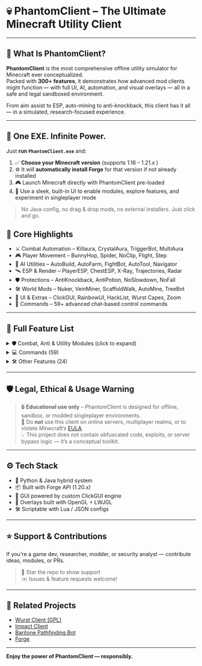 # 💀 PhantomClient – The Ultimate Minecraft Utility Client
---

## 🔮 What Is PhantomClient?

**PhantomClient** is the most comprehensive offline utility simulator for Minecraft ever conceptualized.  
Packed with **300+ features**, it demonstrates how advanced mod clients might function — with full UI, AI, automation, and visual overlays — all in a safe and legal sandboxed environment.

From aim assist to ESP, auto-mining to anti-knockback, this client has it all — in a simulated, research-focused experience.

---

## 🧠 One EXE. Infinite Power.

Just **run `PhantomClient.exe`** and:

1. ✅ **Choose your Minecraft version** (supports 1.16 – 1.21.x )
2. ⚙️ It will **automatically install Forge** for that version if not already installed
3. 🎮 Launch Minecraft directly with PhantomClient pre-loaded
4. 🧰 Use a sleek, built-in UI to enable modules, explore features, and experiment in singleplayer mode

> No Java config, no drag & drop mods, no external installers. Just click and go.

## 🚀 Core Highlights

- ⚔️ Combat Automation – Killaura, CrystalAura, TriggerBot, MultiAura
- 🎮 Player Movement – BunnyHop, Spider, NoClip, Flight, Step
- 🧠 AI Utilities – AutoBuild, AutoFarm, FightBot, AutoTool, Navigator
- 🛰️ ESP & Render – PlayerESP, ChestESP, X-Ray, Trajectories, Radar
- 🛡️ Protections – AntiKnockback, AntiPotion, NoSlowdown, NoFall
- 🛠️ World Mods – Nuker, VeinMiner, ScaffoldWalk, AutoMine, TreeBot
- 🎨 UI & Extras – ClickGUI, RainbowUI, HackList, Wurst Capes, Zoom
- 📜 Commands – 59+ advanced chat-based control commands

---

## 🧩 Full Feature List

<details>
<summary>🛡️ Combat, Anti & Utility Modules (click to expand)</summary>

**Combat / Protection / AI Modules:**

AimAssist, AirPlace, AnchorAura, AntiAFK, AntiBlind, AntiCactus, AntiEntityPush, AntiFire, AntiHunger, AntiKnockback, AntiPotion, AntiSpam, AntiWaterPush, AntiWobble, ArrowDMG, AutoArmor, AutoBuild, AutoComplete, AutoDrop, AutoEat, AutoFarm, AutoFish, AutoLeave, AutoLibrarian, AutoMine, AutoPotion, AutoReconnect, AutoRespawn, AutoSign, AutoSoup, AutoSprint, AutoSteal, AutoSwim, AutoSwitch, AutoSword, AutoTool, AutoTotem, AutoWalk, BarrierESP, BaseFinder, Blink, BlockHit, BoatFly, BonemealAura, BowAimbot, BuildRandom, BunnyHop, CameraDistance, CameraNoClip, CaveFinder, ChatTranslator, ChestESP, ClickAura, ClickGUI, CMD-Block, CrashChest, CrashTag, CreativeFlight, Criticals, CrystalAura, Derp, Dolphin, Excavator, ExtraElytra, FancyChat, FastBow, FastBreak, FastEat, FastLadder, FastPlace, FeedAura, FightBot, Flight, Follow, ForceOP, ForcePush, Freecam, Fullbright, Glide, HandNoClip, Headless, HeadRoll, HealthTags, HighJump, /home, InfiniChat, InstantBunker, InvWalk, ItemESP, ItemGenerator, Jesus, Jetpack, Kaboom, Killaura, KillauraLegit, KillPotion, Liquids, LogSpammer, LSD, MaceDMG, MassTPA, MileyCyrus, MobESP, MobSpawnESP, MountBypass, MultiAura, NameProtect, NameTags, Navigator, NewChunks, NoBackground, NoClip, NocomCrash, NoFall, NoFireOverlay, NoFog, NoHurtcam, NoLevitation, NoOverlay, NoPumpkin, NoShieldOverlay, NoSlowdown, NoVignette, NoWeather, NoWeb, Nuker, NukerLegit, OpenWaterESP, OP-Sign, Overlay, Panic, Parkour, Phase, PlayerESP, PlayerFinder, PortalESP, PortalGUI, PotionSaver, ProphuntESP, Protect, Radar, RainbowUI, Reach, Regen, RemoteView, Restock, SafeWalk, ScaffoldWalk, Search, ServerCrasher, SkinDerp, Sneak, SnowShoe, Spammer, SpeedHack, SpeedNuker, Spider, Step, TemplateTool, Throw, Tillaura, Timer, Tired, TooManyHax, TP-Aura, Trajectories, TreeBot, TriggerBot, TrollPotion, TrueSight, Tunneller, VeinMiner, X-Ray

</details>

<details>
<summary>💻 Commands (59)</summary>

`.addalt`, `.annoy`, `.author`, `.bind`, `.binds`, `.blink`, `.blocklist`, `.clear`, `.copyitem`, `.damage`, `.dig`, `.drop`, `.dupe`, `.enabledhax`, `.enchant`, `.excavate`, `.features`, `.follow`, `.friends`, `.getpos`, `.give`, `.gm`, `.goto`, `.help`, `.invsee`, `.ip`, `.itemlist`, `.jump`, `.leave`, `.modify`, `.nothing`, `.nuker`, `.path`, `.potion`, `.protect`, `.rename`, `.repair`, `.rv`, `.say`, `.search`, `.setblock`, `.setcheckbox`, `.setcolor`, `.setmode`, `.setslider`, `.settings`, `.spammer`, `.sv`, `.t`, `.taco`, `.throw`, `.toomanyhax`, `.tp`, `.unbind`, `.vclip`, `.viewcomp`, `.viewnbt`, `.wms`, `.xray`
</details>

<details>
<summary>🛠️ Other Features (24)</summary>

AltManager, Banned Server Bypass, BookHack, Changelog, Disable Wurst, HackList, Keybind Manager, Last Server, Middle Click Friends, NoChatReports, NoTelemetry, Reconnect, ServerFinder, Server CleanUp, TabGui, Target, Translations, VanillaSpoof, WikiDataExport, YesCheat+, Zoom
</details>

---

## 🛡️ Legal, Ethical & Usage Warning

> 🔒 **Educational use only** – PhantomClient is designed for offline, sandbox, or modded singleplayer environments.  
> 🚫 Do **not** use this client on online servers, multiplayer realms, or to violate Minecraft’s [EULA](https://www.minecraft.net/en-us/eula).  
> 💡 This project does not contain obfuscated code, exploits, or server bypass logic — it’s a conceptual toolkit.

---

## ⚙️ Tech Stack

- 🧠 Python & Java hybrid system
- 📦 Built with Forge API (1.20.x)
- 🎨 GUI powered by custom ClickGUI engine
- 🧱 Overlays built with OpenGL + LWJGL
- 🛠️ Scriptable with Lua / JSON configs


---

## ⭐ Support & Contributions

If you're a game dev, researcher, modder, or security analyst — contribute ideas, modules, or PRs.

> 👾 Star the repo to show support  
> ✉️ Issues & feature requests welcome!

---

## 🧠 Related Projects

- [Wurst Client (GPL)](https://github.com/Wurst-Imperium/Wurst-MC-Client)
- [Impact Client](https://impactclient.net/)
- [Baritone Pathfinding Bot](https://github.com/cabaletta/baritone)
- [Forge](https://files.minecraftforge.net/)

---

**Enjoy the power of PhantomClient — responsibly.**
